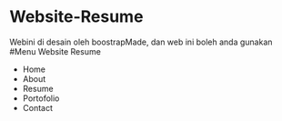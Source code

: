 # Website-Resume
Webini di desain oleh boostrapMade, dan web ini boleh anda gunakan
#Menu Website Resume
- Home
- About
- Resume
- Portofolio
- Contact

